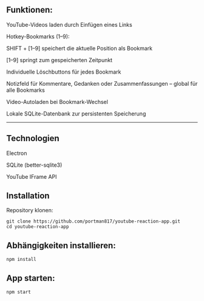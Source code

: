  Funktionen:
 ----------
YouTube-Videos laden durch Einfügen eines Links

Hotkey-Bookmarks (1–9):

SHIFT + [1–9] speichert die aktuelle Position als Bookmark

[1–9] springt zum gespeicherten Zeitpunkt

Individuelle Löschbuttons für jedes Bookmark

Notizfeld für Kommentare, Gedanken oder Zusammenfassungen – global für alle Bookmarks

Video-Autoladen bei Bookmark-Wechsel

Lokale SQLite-Datenbank zur persistenten Speicherung

---------------------------------------------------

Technologien
--
Electron

SQLite (better-sqlite3)

YouTube IFrame API

Installation
--
Repository klonen:

    git clone https://github.com/portman817/youtube-reaction-app.git
    cd youtube-reaction-app

Abhängigkeiten installieren:
--
    
    npm install

App starten:
--

    npm start










